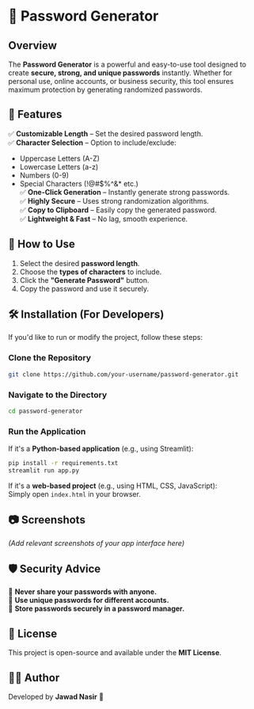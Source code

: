 # 🔐 Password Generator

## Overview  
The **Password Generator** is a powerful and easy-to-use tool designed to create **secure, strong, and unique passwords** instantly. Whether for personal use, online accounts, or business security, this tool ensures maximum protection by generating randomized passwords.

## 🚀 Features  
✅ **Customizable Length** – Set the desired password length.  
✅ **Character Selection** – Option to include/exclude:  
   - Uppercase Letters (A-Z)  
   - Lowercase Letters (a-z)  
   - Numbers (0-9)  
   - Special Characters (!@#$%^&* etc.)  
✅ **One-Click Generation** – Instantly generate strong passwords.  
✅ **Highly Secure** – Uses strong randomization algorithms.  
✅ **Copy to Clipboard** – Easily copy the generated password.  
✅ **Lightweight & Fast** – No lag, smooth experience.  

## 📌 How to Use  
1. Select the desired **password length**.  
2. Choose the **types of characters** to include.  
3. Click the **"Generate Password"** button.  
4. Copy the password and use it securely.  

## 🛠️ Installation (For Developers)  
If you'd like to run or modify the project, follow these steps:

### Clone the Repository  
```bash
git clone https://github.com/your-username/password-generator.git
```

### Navigate to the Directory  
```bash
cd password-generator
```

### Run the Application  
If it's a **Python-based application** (e.g., using Streamlit):  
```bash
pip install -r requirements.txt
streamlit run app.py
```
If it's a **web-based project** (e.g., using HTML, CSS, JavaScript):  
Simply open `index.html` in your browser.

## 📷 Screenshots  
_(Add relevant screenshots of your app interface here)_

## 🛡 Security Advice  
🔴 **Never share your passwords with anyone.**  
🔴 **Use unique passwords for different accounts.**  
🔴 **Store passwords securely in a password manager.**  

## 📜 License  
This project is open-source and available under the **MIT License**.

## 👨‍💻 Author  
Developed by **Jawad Nasir** 🚀

